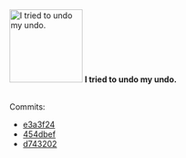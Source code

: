 <img src="https://github.com/my-badges/my-badges/blob/main/src/all-badges/revert-revert-commit/revert-revert-commit.png?raw=true" alt="I tried to undo my undo." title="I tried to undo my undo." width="128">
<strong>I tried to undo my undo.</strong>
<br><br>

Commits:

- <a href="https://github.com/sindresorhus/atom-editorconfig/commit/e3a3f246d9b3195026e73ee66b0b32a0942aa5ae">e3a3f24</a>
- <a href="https://github.com/sindresorhus/gulp-markdown-pdf/commit/454dbef78b8cad6357a5727ac2852ab06a49b4c1">454dbef</a>
- <a href="https://github.com/sindresorhus/type-fest/commit/d743202a0ae413118b1c163a72ff51818a3ec822">d743202</a>